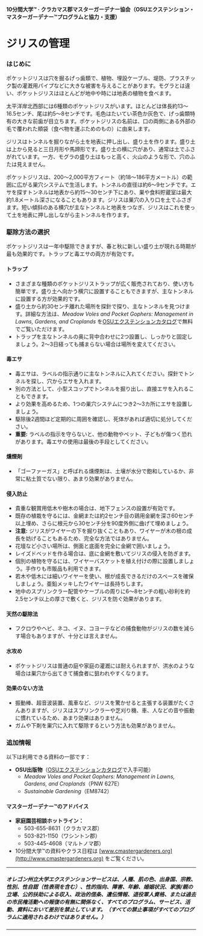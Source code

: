 #### 10分間大学™ · クラカマス郡マスターガーデナー協会（OSUエクステンション・マスターガーデナー™プログラムと協力・支援）

# ジリスの管理

### はじめに

ポケットジリスは穴を掘るげっ歯類で、植物、埋設ケーブル、堤防、プラスチック製の灌漑用パイプなどに大きな被害を与えることがあります。モグラとは違い、ポケットジリスはほとんどが地中や時には地表の植物を食べます。

太平洋岸北西部には6種類のポケットジリスがいます。ほとんどは体長約13〜16.5センチ、尾は約5〜8センチです。毛色はたいてい茶色か灰色で、げっ歯類特有の大きな前歯が目立ちます。ポケットジリスの名前は、口の両側にある外部の毛で覆われた頬袋（食べ物を運ぶためのもの）に由来します。

ジリスはトンネルを掘りながら土を地表に押し出し、盛り土を作ります。盛り土は上から見ると三日月形や馬蹄形です。盛り土の横に穴があり、通常は土でふさがれています。一方、モグラの盛り土はもっと高く、火山のような形で、穴のふたは見えません。

ポケットジリスは、200〜2,000平方フィート（約18〜186平方メートル）の範囲に広がる巣穴システムで生活します。トンネルの直径は約6〜9センチです。エサを探すトンネルは地表から約15〜30センチ下にあり、巣や食料貯蔵室は最大約1.8メートル深さになることもあります。ジリスは巣穴の入り口を土でふさぎます。短い傾斜のある横穴が主なトンネルと地表をつなぎ、ジリスはこれを使って土を地表に押し出しながら主トンネルを作ります。

### 駆除方法の選択

ポケットジリスは一年中駆除できますが、春と秋に新しい盛り土が現れる時期が最も効果的です。トラップと毒エサの両方が有効です。

#### トラップ

- さまざまな種類のポケットジリストラップが広く販売されており、使い方も簡単です。盛り土へ向かう横穴に設置することもできますが、主なトンネルに設置する方が効果的です。
- 盛り土から約30センチ離れた場所を探針で探り、主なトンネルを見つけます。詳細な方法は、*Meadow Voles and Pocket Gophers: Management in Lawns, Gardens, and Croplands* を[OSUエクステンションカタログ](http://extension.oregonstate.edu/catalog)で無料でご覧いただけます。
- トラップを主なトンネルの奥に背中合わせに2つ設置し、しっかりと固定しましょう。2〜3日経っても捕まらない場合は場所を変えてください。

#### 毒エサ

- 毒エサは、ラベルの指示通りに主なトンネルに入れてください。探針でトンネルを探し、穴からエサを入れます。
- 別の方法として、小型スコップでトンネルを掘り出し、直接エサを入れることもできます。
- より効果を高めるため、1つの巣穴システムにつき2〜3カ所にエサを設置しましょう。
- 駆除後2週間ほど定期的に周囲を確認し、死体があれば適切に処分してください。
- **重要:** ラベルの指示を守らないと、他の動物やペット、子どもが傷つく恐れがあります。毒エサの使用は最後の手段としてください。

#### 燻煙剤

- 「ゴーファーガス」と呼ばれる燻煙剤は、土壌が水分で飽和しているか、非常に粘土質でない限り、あまり効果がありません。

#### 侵入防止

- 貴重な観賞用低木や樹木の場合は、地下フェンスの設置が有効です。
- 既存の植栽を守るには、金網または約2センチ目の鶏用金網を深さ60センチ以上埋め、さらに根元から30センチ分を90度外側に曲げて埋めましょう。
- **注意:** ジリスがワイヤーの下を掘り抜くこともあり、ワイヤーが木の根の成長を妨げることもあるため、完全な方法ではありません。
- 花壇など小さい場所は、側面と底面を完全に金網で囲いましょう。
- レイズドベッドを作る場合は、底に金網を敷いてジリスの侵入を防ぎます。
- 個別の植物を守るには、ワイヤーバスケットを植え付けの際に設置しましょう。手作りも市販品も利用できます。
- 若木や低木には細いワイヤーを使い、根が成長できるだけのスペースを確保しましょう。亜鉛メッキしたワイヤーは長持ちします。
- 地中のスプリンクラー配管やケーブルの周りに6〜8センチの粗い砂利を約2.5センチ以上の厚さで敷くと、ジリスを防ぐ効果があります。

#### 天然の駆除法

- フクロウやヘビ、ネコ、イヌ、コヨーテなどの捕食動物がジリスの数を減らす場合もありますが、十分とは言えません。

#### 水攻め

- ポケットジリスは普通の庭や家庭の灌漑には耐えられますが、洪水のような場合は巣穴から出てきて捕食者に狙われやすくなります。

#### 効果のない方法

- 振動棒、超音波装置、風車など、ジリスを驚かせると主張する装置がたくさんありますが、ジリスはスプリンクラーや芝刈り機、車、人などの音や振動に慣れているため、あまり効果はありません。
- ガムや下剤を巣穴に入れて駆除するという方法も効果がありません。

### 追加情報

以下は利用できる資料の一部です：

- **OSU出版物**（[OSUエクステンションカタログ](https://catalog.extension.oregonstate.edu/)で入手可能）
  - *Meadow Voles and Pocket Gophers: Management in Lawns, Gardens, and Croplands*（PNW 627E）
  - *Sustainable Gardening*（EM8742）

#### マスターガーデナー™のアドバイス

- **家庭園芸相談ホットライン：**
  - 503-655-8631（クラカマス郡）
  - 503-821-1150（ワシントン郡）
  - 503-445-4608（マルトノマ郡）
- 10分間大学™の資料やクラス日程は [www.cmastergardeners.org](http://www.cmastergardeners.org) をご覧ください。

---

##### オレゴン州立大学エクステンションサービスは、人種、肌の色、出身国、宗教、性別、性自認（性表現を含む）、性的指向、障害、年齢、婚姻状況、家族/親の立場、公的扶助による収入、政治的信条、遺伝情報、退役軍人資格、または過去の市民権活動への報復の有無に関係なく、すべてのプログラム、サービス、活動、資料において差別を禁止しています。（すべての禁止事項がすべてのプログラムに適用されるわけではありません。）

---